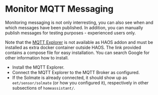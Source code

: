 # Monitor MQTT Messaging

Monitoring messaging is not only interresting, you can also see when and which messages have been published.
In addition, you can manually publish messages for testing purposes - experienced users only.

Note that the [MQTT Explorer](https://github.com/mmattel/Raspberry-Pi-Setup/tree/main#steps) is not available
as HAOS addon and must be installed as extra docker container outside HAOS. The link provided contains a
compose file for easy installation. You can search Google for other information how to install.


* Install the MQTT Explorer.
* Connect the MQTT Explorer to the MQTT Broker as configured.
* If the Solmate is already connected, it should show up as `eet/sensor/solmate` (or how you configured it),
  respectively in other subsections of `homeassistant/`.
